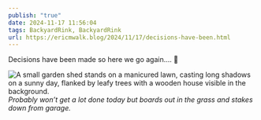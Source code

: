 ```yaml
---
publish: "true"
date: 2024-11-17 11:56:04
tags: BackyardRink, BackyardRink
url: https://ericmwalk.blog/2024/11/17/decisions-have-been.html
---
```


Decisions have been made so here we go again…. 🏒

![A small garden shed stands on a manicured lawn, casting long shadows on a sunny day, flanked by leafy trees with a wooden house visible in the background.](https://walk.micro.blog/uploads/2024/img-0837.jpeg)
*Probably won’t get a lot done today but boards out in the grass and stakes down from garage.*
